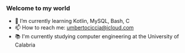 ### Welcome to my world
 - 🌱 I’m currently learning Kotlin, MySQL, Bash, C 
  - 📫 How to reach me: umbertociccia@icloud.com
  - 📚 I'm currently studying computer engineering at the University of Calabria

<!--
**umbertocicciaa/umbertocicciaa** is a ✨ _special_ ✨ repository because its `README.md` (this file) appears on your GitHub profile.

Here are some ideas to get you started:

- 🔭 I’m currently working on ...
- 🌱 I’m currently learning ...
- 👯 I’m looking to collaborate on ...
- 🤔 I’m looking for help with ...
- 💬 Ask me about ...
- 📫 How to reach me: ...
- 😄 Pronouns: ...
- ⚡ Fun fact: ...
-->
